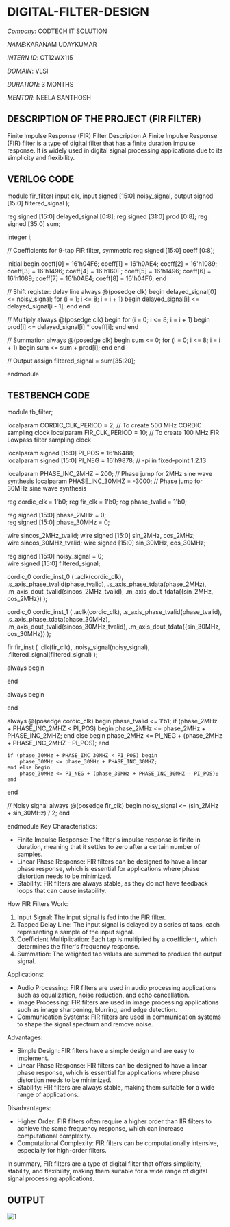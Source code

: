 # DIGITAL-FILTER-DESIGN
*Company*: CODTECH IT SOLUTION

*NAME*:KARANAM UDAYKUMAR

*INTERN ID*: CT12WX115

*DOMAIN*: VLSI

*DURATION*: 3 MONTHS

*MENTOR*: NEELA SANTHOSH


## DESCRIPTION OF THE PROJECT (FIR FILTER)

Finite Impulse Response (FIR) Filter Description
A Finite Impulse Response (FIR) filter is a type of digital filter that has a finite duration impulse response. It is widely used in digital signal processing applications due to its simplicity and flexibility.



## VERILOG CODE 

module fir_filter(
    input clk,
    input signed [15:0] noisy_signal,
    output signed [15:0] filtered_signal
);

reg signed [15:0] delayed_signal [0:8];
reg signed [31:0] prod [0:8];
reg signed [35:0] sum;

integer i;

// Coefficients for 9-tap FIR filter, symmetric
reg signed [15:0] coeff [0:8];

initial begin
    coeff[0] = 16'h04F6;
    coeff[1] = 16'h0AE4;
    coeff[2] = 16'h1089;
    coeff[3] = 16'h1496;
    coeff[4] = 16'h160F;
    coeff[5] = 16'h1496;
    coeff[6] = 16'h1089;
    coeff[7] = 16'h0AE4;
    coeff[8] = 16'h04F6;
end

// Shift register: delay line
always @(posedge clk) begin
    delayed_signal[0] <= noisy_signal;
         for (i = 1; i <= 8; i = i + 1) begin
            delayed_signal[i] <= delayed_signal[i - 1];
        end
end

// Multiply
always @(posedge clk) begin
    for (i = 0; i <= 8; i = i + 1) begin
        prod[i] <= delayed_signal[i] * coeff[i];
    end
end

// Summation
always @(posedge clk) begin
    sum <= 0;
    for (i = 0; i <= 8; i = i + 1) begin
        sum <= sum + prod[i];
    end
end

// Output
assign filtered_signal = sum[35:20];

endmodule





## TESTBENCH CODE


module tb_filter;


localparam CORDIC_CLK_PERIOD = 2; // To create 500 MHz CORDIC sampling clock
localparam FIR_CLK_PERIOD = 10; // To create 100 MHz FIR Lowpass filter sampling clock

localparam signed [15:0] PI_POS = 16'h6488;                             
localparam signed [15:0] PI_NEG = 16'h9878; // -pi in fixed-point 1.2.13

localparam PHASE_INC_2MHZ = 200; // Phase jump for 2MHz sine wave synthesis
localparam PHASE_INC_30MHZ = -3000; // Phase jump for 30MHz sine wave synthesis

reg cordic_clk = 1'b0;
reg fir_clk = 1'b0;
reg phase_tvalid = 1'b0;

reg signed [15:0] phase_2MHz = 0;                            
reg signed [15:0] phase_30MHz = 0;                             

wire sincos_2MHz_tvalid;
wire signed [15:0] sin_2MHz, cos_2MHz;                           
wire sincos_30MHz_tvalid;
wire signed [15:0] sin_30MHz, cos_30MHz;                            

reg signed [15:0] noisy_signal = 0;                                            
wire signed [15:0] filtered_signal;                                                  

                                     
cordic_0 cordic_inst_0 (
    .aclk(cordic_clk),
    .s_axis_phase_tvalid(phase_tvalid),
    .s_axis_phase_tdata(phase_2MHz),
    .m_axis_dout_tvalid(sincos_2MHz_tvalid),
    .m_axis_dout_tdata({sin_2MHz, cos_2MHz})
);

cordic_0 cordic_inst_1 (
    .aclk(cordic_clk),
    .s_axis_phase_tvalid(phase_tvalid),
    .s_axis_phase_tdata(phase_30MHz),
    .m_axis_dout_tvalid(sincos_30MHz_tvalid),
    .m_axis_dout_tdata({sin_30MHz, cos_30MHz})
);

fir fir_inst (
    .clk(fir_clk),
    .noisy_signal(noisy_signal),
    .filtered_signal(filtered_signal)
);

                  
always begin
                                                    
end

always begin
                                           
end

              
always @(posedge cordic_clk) begin
    phase_tvalid <= 1'b1;
    if (phase_2MHz + PHASE_INC_2MHZ < PI_POS) begin
        phase_2MHz <= phase_2MHz + PHASE_INC_2MHZ;
    end else begin
        phase_2MHz <= PI_NEG + (phase_2MHz + PHASE_INC_2MHZ - PI_POS);
    end

    if (phase_30MHz + PHASE_INC_30MHZ < PI_POS) begin
        phase_30MHz <= phase_30MHz + PHASE_INC_30MHZ;
    end else begin
        phase_30MHz <= PI_NEG + (phase_30MHz + PHASE_INC_30MHZ - PI_POS);
    end
end

// Noisy signal
always @(posedge fir_clk) begin
    noisy_signal <= (sin_2MHz + sin_30MHz) / 2;
end

endmodule
Key Characteristics:
- Finite Impulse Response: The filter's impulse response is finite in duration, meaning that it settles to zero after a certain number of samples.
- Linear Phase Response: FIR filters can be designed to have a linear phase response, which is essential for applications where phase distortion needs to be minimized.
- Stability: FIR filters are always stable, as they do not have feedback loops that can cause instability.

How FIR Filters Work:
1. Input Signal: The input signal is fed into the FIR filter.
2. Tapped Delay Line: The input signal is delayed by a series of taps, each representing a sample of the input signal.
3. Coefficient Multiplication: Each tap is multiplied by a coefficient, which determines the filter's frequency response.
4. Summation: The weighted tap values are summed to produce the output signal.

Applications:
- Audio Processing: FIR filters are used in audio processing applications such as equalization, noise reduction, and echo cancellation.
- Image Processing: FIR filters are used in image processing applications such as image sharpening, blurring, and edge detection.
- Communication Systems: FIR filters are used in communication systems to shape the signal spectrum and remove noise.

Advantages:
- Simple Design: FIR filters have a simple design and are easy to implement.
- Linear Phase Response: FIR filters can be designed to have a linear phase response, which is essential for applications where phase distortion needs to be minimized.
- Stability: FIR filters are always stable, making them suitable for a wide range of applications.

Disadvantages:
- Higher Order: FIR filters often require a higher order than IIR filters to achieve the same frequency response, which can increase computational complexity.
- Computational Complexity: FIR filters can be computationally intensive, especially for high-order filters.

In summary, FIR filters are a type of digital filter that offers simplicity, stability, and flexibility, making them suitable for a wide range of digital signal processing applications.



## OUTPUT 
![1](https://github.com/user-attachments/assets/de0ade08-e538-49f0-9f1c-0c17e23ab65d)
